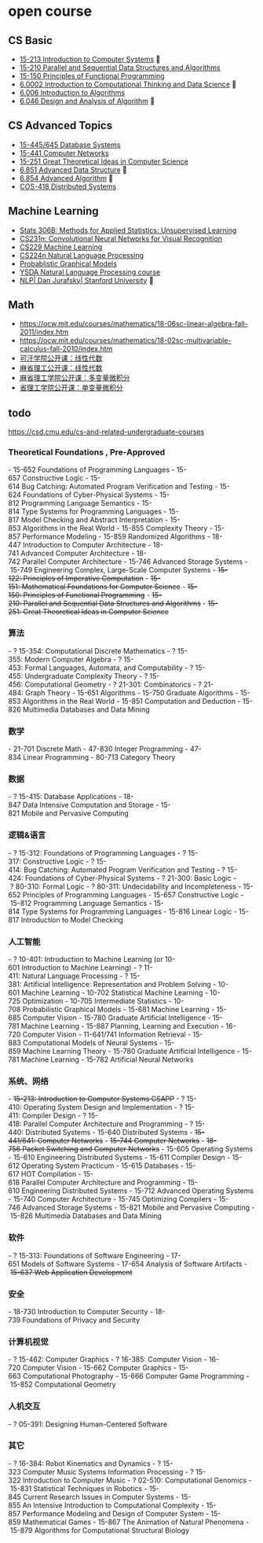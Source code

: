 # open course

## CS Basic

- [15-213 Introduction to Computer Systems](https://scs.hosted.panopto.com/Panopto/Pages/Sessions/List.aspx#folderID=%222bfb939e-6ed8-4220-a877-c4f96a126b48%22) :movie_camera:
- [15-210 Parallel and Sequential Data Structures and Algorithms](http://www.cs.cmu.edu/afs/cs/academic/class/15210-s16/www/schedule.html)
- [15-150 Principles of Functional Programming](http://www.cs.cmu.edu/~./15150/lect.html)
- [6.0002 Introduction to Computational Thinking and Data Science](https://www.youtube.com/watch?v=C1lhuz6pZC0&list=PLUl4u3cNGP619EG1wp0kT-7rDE_Az5TNd&index=1&ab_channel=MITOpenCourseWareMITOpenCourseWare) :movie_camera:
- [6.006 Introduction to Algorithms](https://ocw.mit.edu/courses/electrical-engineering-and-computer-science/6-006-introduction-to-algorithms-fall-2011/assignments)
- [6.046 Design and Analysis of Algorithm](https://ocw.mit.edu/courses/electrical-engineering-and-computer-science/6-046j-design-and-analysis-of-algorithms-spring-2015/lecture-videos/) :movie_camera:

## CS Advanced Topics

- [15-445/645 Database Systems](http://15445.courses.cs.cmu.edu/fall2017/)
- [15-441 Computer Networks](http://www.cs.cmu.edu/~prs/15-441-F15/syllabus.html)
- [15-251 Great Theoretical Ideas in Computer Science](http://www.cs.cmu.edu/~15251/schedule.html)
- [6.851 Advanced Data Structure](https://courses.csail.mit.edu/6.851/spring21/lectures/) :movie_camera:
- [6.854 Advanced Algorithm](https://www.youtube.com/playlist?list=PL6ogFv-ieghdoGKGg2Bik3Gl1glBTEu8c) :movie_camera:
- [COS-418 Distributed Systems](https://www.cs.princeton.edu/courses/archive/fall19/cos418/)

## Machine Learning

- [Stats 306B: Methods for Applied Statistics: Unsupervised Learning](https://web.stanford.edu/~lmackey/stats306b/)
- [CS231n: Convolutional Neural Networks for Visual Recognition](https://cs231n.github.io/http://cs231n.stanford.edu/)
- [CS229 Machine Learning](http://cs229.stanford.edu/)
- [CS224n Natural Language Processing](https://web.stanford.edu/class/cs224n/)
- [Probablistic Graphical Models](https://www.coursera.org/specializations/probabilistic-graphical-models)
- [YSDA Natural Language Processing course](https://github.com/yandexdataschool/nlp_course)
- [NLP| Dan Jurafsky| Stanford University](https://www.youtube.com/watch?v=oWsMIW-5xUc&list=RDCMUC5zx8Owijmv-bbhAK6Z9apg&start_radio=1&rv=oWsMIW-5xUc&t=13&t=0) :movie_camera:

## Math

- <https://ocw.mit.edu/courses/mathematics/18-06sc-linear-algebra-fall-2011/index.htm>
- <https://ocw.mit.edu/courses/mathematics/18-02sc-multivariable-calculus-fall-2010/index.htm>
- [可汗学院公开课：线性代数](https://open.163.com/newview/movie/courseintro?newurl=%2Fspecial%2FKhan%2Flinearalgebra.html)
- [麻省理工公开课：线性代数](https://open.163.com/newview/movie/courseintro?newurl=%2Fspecial%2Fopencourse%2Fdaishu.html)
- [麻省理工学院公开课：多变量微积分](https://open.163.com/newview/movie/courseintro?newurl=%2Fspecial%2Fopencourse%2Fmultivariable.html)
- [省理工学院公开课：单变量微积分](https://open.163.com/newview/movie/courseintro?newurl=M6GLI5A07)

## todo

<https://csd.cmu.edu/cs-and-related-undergraduate-courses>

### Theoretical Foundations , Pre-Approved

- 15-652 Foundations of Programming Languages
- 15-657 Constructive Logic
- 15-614 Bug Catching: Automated Program Verification and Testing
- 15-624 Foundations of Cyber-Physical Systems
- 15-812 Programming Language Semantics
- 15-814 Type Systems for Programming Languages
- 15-817 Model Checking and Abstract Interpretation
- 15-853 Algorithms in the Real World
- 15-855 Complexity Theory
- 15-857 Performance Modeling
- 15-859 Randomized Algorithms
- 18-447 Introduction to Computer Architecture
- 18-741 Advanced Computer Architecture
- 18-742 Parallel Computer Architecture
- 15-746 Advanced Storage Systems
- 15-749 Engineering Complex, Large-Scale Computer Systems
- ~~15-122: Principles of Imperative Computation~~
- ~~15-151: Mathematical Foundations for Computer Science~~
- ~~15-150: Principles of Functional Programming~~
- ~~15-210: Parallel and Sequential Data Structures and Algorithms~~
- ~~15-251: Great Theoretical Ideas in Computer Science~~

### 算法

- ? 15-354: Computational Discrete Mathematics
- ? 15-355: Modern Computer Algebra
- ? 15-453: Formal Languages, Automata, and Computability
- ? 15-455: Undergraduate Complexity Theory
- ? 15-456: Computational Geometry
- ? 21-301: Combinatorics
- ? 21-484: Graph Theory
- 15-651 Algorithms
- 15-750 Graduate Algorithms
- 15-853 Algorithms in the Real World
- 15-851 Computation and Deduction
- 15-826 Multimedia Databases and Data Mining

### 数学

- 21-701 Discrete Math
- 47-830 Integer Programming
- 47-834 Linear Programming
- 80-713 Category Theory

### 数据

- ? 15-415: Database Applications
- 18-847 Data Intensive Computation and Storage
- 15-821 Mobile and Pervasive Computing

### 逻辑&语言

- ? 15-312: Foundations of Programming Languages
- ? 15-317: Constructive Logic
- ? 15-414: Bug Catching: Automated Program Verification and Testing
- ? 15-424: Foundations of Cyber-Physical Systems
- ? 21-300: Basic Logic
- ? 80-310: Formal Logic
- ? 80-311: Undecidability and Incompleteness
- 15-652 Principles of Programming Languages
- 15-657 Constructive Logic
- 15-812 Programming Language Semantics
- 15-814 Type Systems for Programming Languages
- 15-816 Linear Logic
- 15-817 Introduction to Model Checking

### 人工智能

- ? 10-401: Introduction to Machine Learning (or 10-601 Introduction to Machine Learning)
- ? 11-411: Natural Language Processing
- ? 15-381: Artificial Intelligence: Representation and Problem Solving
- 10-601 Machine Learning
- 10-702 Statistical Machine Learning
- 10-725 Optimization
- 10-705 Intermediate Statistics
- 10-708 Probabilistic Graphical Models
- 15-681 Machine Learning
- 15-685 Computer Vision
- 15-780 Graduate Artificial Intelligence
- 15-781 Machine Learning
- 15-887 Planning, Learning and Execution
- 16-720 Computer Vision
- 11-641/741 Information Retrieval
- 15-883 Computational Models of Neural Systems
- 15-859 Machine Learning Theory
- 15-780 Graduate Artificial Intelligence
- 15-781 Machine Learning
- 15-782 Artificial Neural Networks

### 系统、网络

- ~~15-213: Introduction to Computer Systems CSAPP~~
- ? 15-410: Operating System Design and Implementation
- ? 15-411: Compiler Design
- ? 15-418: Parallel Computer Architecture and Programming
- ? 15-440: Distributed Systems
- 15-640 Distributed Systems
- ~~15-441/641: Computer Networks~~
- ~~15-744 Computer Networks~~
- ~~18-756 Packet Switching and Computer Networks~~
- 15-605 Operating Systems
- 15-610 Engineering Distributed Systems
- 15-611 Compiler Design
- 15-612 Operating System Practicum
- 15-615 Databases
- 15-617 HOT Compilation
- 15-618 Parallel Computer Architecture and Programming
- 15-610 Engineering Distributed Systems
- 15-712 Advanced Operating Systems
- 15-740 Computer Architecture
- 15-745 Optimizing Compilers
- 15-746 Advanced Storage Systems
- 15-821 Mobile and Pervasive Computing
- 15-826 Multimedia Databases and Data Mining

### 软件

- ? 15-313: Foundations of Software Engineering
- 17-651 Models of Software Systems
- 17-654 Analysis of Software Artifacts
- ~~15-637 Web Application Development~~

### 安全

- 18-730 Introduction to Computer Security
- 18-739 Foundations of Privacy and Security

### 计算机视觉

- ? 15-462: Computer Graphics
- ? 16-385: Computer Vision
- 16-720 Computer Vision
- 15-662 Computer Graphics
- 15-663 Computational Photography
- 15-666 Computer Game Programming
- 15-852 Computational Geometry

### 人机交互

- ? 05-391: Designing Human-Centered Software

### 其它

- ? 16-384: Robot Kinematics and Dynamics
- ? 15-323 Computer Music Systems Information Processing
- ? 15-322 Introduction to Computer Music
- ? 02-510: Computational Genomics
- 15-831 Statistical Techniques in Robotics
- 15-845 Current Research Issues in Computer Systems
- 15-855 An Intensive Introduction to Computational Complexity
- 15-857 Performance Modeling and Design of Computer System
- 15-859 Mathematical Games
- 15-867 The Animation of Natural Phenomena
- 15-879 Algorithms for Computational Structural Biology
